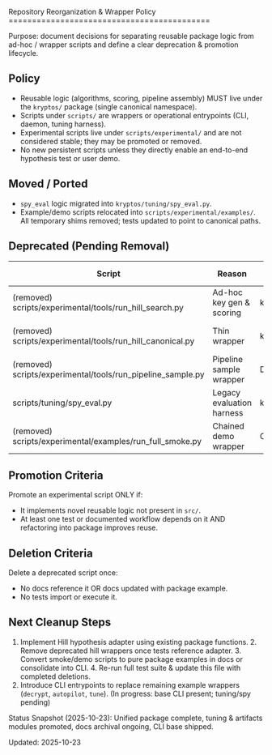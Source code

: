 Repository Reorganization & Wrapper Policy ===========================================

Purpose: document decisions for separating reusable package logic from ad-hoc / wrapper scripts and
define a clear deprecation & promotion lifecycle.

## Policy

- Reusable logic (algorithms, scoring, pipeline assembly) MUST live under the `kryptos/` package
	(single canonical namespace).
- Scripts under `scripts/` are wrappers or operational entrypoints (CLI, daemon, tuning harness).
- Experimental scripts live under `scripts/experimental/` and are not considered stable; they may be
promoted or removed.
- No new persistent scripts unless they directly enable an end-to-end hypothesis test or user demo.

## Moved / Ported

- `spy_eval` logic migrated into `kryptos/tuning/spy_eval.py`.
- Example/demo scripts relocated into `scripts/experimental/examples/`. All temporary shims removed;
tests updated to point to canonical paths.

## Deprecated (Pending Removal)

| Script | Reason | Replacement | Removal Target |
|--------|--------|-------------|----------------|
| (removed) scripts/experimental/tools/run_hill_search.py | Ad-hoc key gen & scoring | k4.hill_search.score_decryptions | Removed 2025-10-23 |
| (removed) scripts/experimental/tools/run_hill_canonical.py | Thin wrapper | k4.hill_constraints.decrypt_and_score | Removed (API consolidated) |
| (removed) scripts/experimental/tools/run_pipeline_sample.py | Pipeline sample wrapper | Direct package pipeline usage | Removed (CLI + direct API) |
| scripts/tuning/spy_eval.py | Legacy evaluation harness | kryptos.tuning.spy_eval | Remove after CLI spy eval |
| (removed) scripts/experimental/examples/run_full_smoke.py | Chained demo wrapper | CLI examples & individual commands | Removed 2025-10-23 |

## Promotion Criteria

Promote an experimental script ONLY if:

- It implements novel reusable logic not present in `src/`.
- At least one test or documented workflow depends on it AND refactoring into package improves
reuse.

## Deletion Criteria

Delete a deprecated script once:

- No docs reference it OR docs updated with package example.
- No tests import or execute it.

## Next Cleanup Steps

1. Implement Hill hypothesis adapter using existing package functions. 2. Remove deprecated hill
wrappers once tests reference adapter. 3. Convert smoke/demo scripts to pure package examples in
docs or consolidate into CLI. 4. Re-run full test suite & update this file with completed deletions.
5. Introduce CLI entrypoints to replace remaining example wrappers (`decrypt`, `autopilot`, `tune`).
(In progress: base CLI present; tuning/spy pending)

Status Snapshot (2025-10-23): Unified package complete, tuning & artifacts modules promoted, docs
archival ongoing, CLI base shipped.

Updated: 2025-10-23
